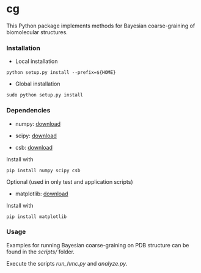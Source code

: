 # cg #

This Python package implements methods for Bayesian coarse-graining of biomolecular structures. 

### Installation ###

* Local installation
```
python setup.py install --prefix=${HOME}
```

* Global installation
```
sudo python setup.py install
```

### Dependencies ###

* numpy: [download](https://pypi.python.org/pypi/numpy)

* scipy: [download](https://pypi.python.org/pypi/scipy)

* csb:   [download](https://pypi.python.org/pypi/csb)

Install with
```
pip install numpy scipy csb
```

Optional (used in only test and application scripts)

* matplotlib: [download](http://matplotlib.org)

Install with
```
pip install matplotlib
```

### Usage ###

Examples for running Bayesian coarse-graining on PDB structure can
be found in the *scripts/* folder.

Execute the scripts *run_hmc.py* and *analyze.py*. 
